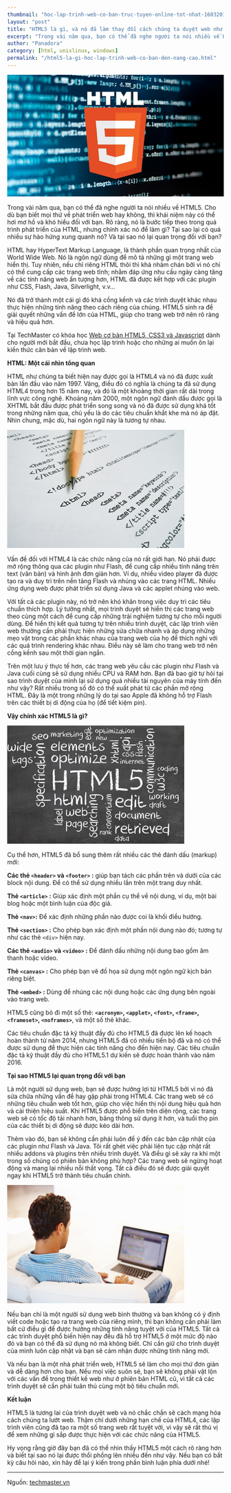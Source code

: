 ```yaml
---
thumbnail: "hoc-lap-trinh-web-co-ban-truc-tuyen-online-tot-nhat-16032016-1.jpg"
layout: "post"
title: "HTML5 là gì, và nó đã làm thay đổi cách chúng ta duyệt web như thế nào?"
excerpt: "Trong vài năm qua, bạn có thể đã nghe người ta nói nhiều về HTML5..."
author: "Panadora"
category: [html, unixlinux, windows]
permalink: "/html5-la-gi-hoc-lap-trinh-web-co-ban-den-nang-cao.html"
---
```


![html1](../assets/images/hoc-lap-trinh-web-co-ban-truc-tuyen-online-tot-nhat-16032016-1.jpg)

Trong vài năm qua, bạn có thể đã nghe người ta nói nhiều về HTML5. Cho dù bạn biết mọi thứ về phát triển web hay không, thì khái niệm này có thể hơi mơ hồ và khó hiểu đối với bạn. Rõ ràng, nó là bước tiếp theo trong quá trình phát triển của HTML, nhưng chính xác nó để làm gì? Tại sao lại có quá nhiều sự hào hứng xung quanh nó? Và tại sao nó lại quan trọng đối với bạn?

HTML hay HyperText Markup Language, là thành phần quan trọng nhất của World Wide Web. Nó là ngôn ngữ dùng để mô tả những gì một trang web hiển thị. Tuy nhiên, nếu chỉ riêng HTML thôi thì khá nhàm chán bởi vì nó chỉ có thể cung cấp các trang web tĩnh; nhằm đáp ứng nhu cầu ngày càng tăng về các tính năng web ấn tượng hơn, HTML đã được kết hợp với các plugin như CSS, Flash, Java, Silverlight, v.v…

Nó đã trở thành một cái gì đó khá cồng kềnh và các trình duyệt khác nhau thực hiện những tính năng theo cách riêng của chúng. HTML5 sinh ra để giải quyết những vấn đề lớn của HTML, giúp cho trang web trở nên rõ ràng và hiệu quả hơn.

Tại TechMaster có khóa học [Web cơ bản HTML5, CSS3 và Javascript](https://techmaster.vn/khoa-hoc/25487/web-co-ban-html5-css3-va-javascript) dành cho người mới bắt đầu, chưa học lập trình hoặc cho những ai muốn ôn lại kiến thức căn bản về lập trình web.

**HTML: Một cái nhìn tổng quan**

HTML như chúng ta biết hiện nay được gọi là HTML4 và nó đã được xuất bản lần đầu vào năm 1997. Vâng, điều đó có nghĩa là chúng ta đã sử dụng HTML4 trong hơn 15 năm nay, và đó là một khoảng thời gian rất dài trong lĩnh vực công nghệ. Khoảng năm 2000, một ngôn ngữ đánh dấu được gọi là XHTML bắt đầu được phát triển song song và nó đã được sử dụng khá tốt trong những năm qua, chủ yếu là do các tiêu chuẩn khắt khe mà nó áp đặt. Nhìn chung, mặc dù, hai ngôn ngữ này là tương tự nhau.

![html2](../assets/images/hoc-lap-trinh-web-co-ban-truc-tuyen-online-tot-nhat-16032016-2.jpg)

Vấn đề đối với HTML4 là các chức năng của nó rất giới hạn. Nó phải được mở rộng thông qua các plugin như Flash, để cung cấp nhiều tính năng trên text (văn bản) và hình ảnh đơn giản hơn. Ví dụ, nhiều video player đã được tạo ra và duy trì trên nền tảng Flash và nhúng vào các trang HTML. Nhiều ứng dụng web được phát triển sử dụng Java và các applet nhúng vào web.

Với tất cả các plugin này, nó trở nên khó khăn trong việc duy trì các tiêu chuẩn thích hợp. Lý tưởng nhất, mọi trình duyệt sẽ hiển thị các trang web theo cùng một cách để cung cấp những trải nghiệm tương tự cho mỗi người dùng. Để hiển thị kết quả tương tự trên nhiều trình duyệt, các lập trình viên web thường cần phải thực hiện những sửa chữa nhanh và áp dụng những mẹo vặt trong các phần khác nhau của trang web của họ để thích nghi với các quá trình rendering khác nhau. Điều này sẽ làm cho trang web trở nên cồng kềnh sau một thời gian ngắn.

Trên một lưu ý thực tế hơn, các trang web yêu cầu các plugin như Flash và Java cuối cùng sẽ sử dụng nhiều CPU và RAM hơn. Bạn đã bao giờ tự hỏi tại sao trình duyệt của mình lại sử dụng quá nhiều tài nguyên của máy tính đến như vậy? Rất nhiều trong số đó có thể xuất phát từ các phần mở rộng HTML. Đây là một trong những lý do tại sao Apple đã không hỗ trợ Flash trên các thiết bị di động của họ (để tiết kiệm pin).

**Vậy chính xác HTML5 là gì?**

![html3](../assets/images/hoc-lap-trinh-web-co-ban-truc-tuyen-online-tot-nhat-16032016-3.jpg)

Cụ thể hơn, HTML5 đã bổ sung thêm rất nhiều các thẻ đánh dấu (markup) mới:

**Các thẻ `<header>` và `<footer>` :**
giúp bạn tách các phần trên và dưới của các block nội dung. Để có thể sử dụng nhiều lần trên một trang duy nhất.

**Thẻ `<article>` :**
Giúp xác định một phần cụ thể về nội dung, ví dụ, một bài blog hoặc một bình luận của độc giả.

**Thẻ `<nav>`:** 
Để xác định những phần nào được coi là khối điều hướng.

**Thẻ `<section>` :** 
Cho phép bạn xác định một phần nội dung nào đó; tương tự như các thẻ `<div>` hiện nay.

**Các thẻ `<audio>` và `<video>` :**
Để đánh dấu những nội dung bao gồm âm thanh hoặc video.

**Thẻ `<canvas>` :**
Cho phép bạn vẽ đồ họa sử dụng một ngôn ngữ kịch bản riêng biệt.

**Thẻ `<embed>` :**
Dùng để nhúng các nội dung hoặc các ứng dụng bên ngoài vào trang web.

HTML5 cũng bỏ đi một số thẻ: **`<acronym>`, `<applet>`, `<font>`, `<frame>`, `<frameset>`, `<noframes>`**, và một số thẻ khác.

Các tiêu chuẩn đặc tả kỹ thuật đầy đủ cho HTML5 đã được lên kế hoạch hoàn thành từ năm 2014, nhưng HTML5 đã có nhiều tiến bộ đã và nó có thể được sử dụng để thực hiện các tính năng cho đến hiện nay. Các tiêu chuẩn đặc tả kỹ thuật đầy đủ cho HTML5.1 dự kiến ​​sẽ được hoàn thành vào năm 2016.

**Tại sao HTML5 lại quan trọng đối với bạn**

Là một người sử dụng web, bạn sẽ được hưởng lợi từ HTML5 bởi vì nó đã sửa chữa những vấn đề hay gặp phải trong HTML4. Các trang web sẽ có những tiêu chuẩn web tốt hơn, giúp cho việc hiển thị nội dung hiệu quả hơn và cải thiện hiệu suất. Khi HTML5 được phổ biến trên diện rộng, các trang web sẽ có tốc độ tải nhanh hơn, băng thông sử dụng ít hơn, và tuổi thọ pin của các thiết bị di động sẽ được kéo dài hơn.

Thêm vào đó, bạn sẽ không cần phải luôn để ý đến các bản cập nhật của các plugin như Flash và Java. Tôi rất ghét việc phải liên tục cập nhật rất nhiều addons và plugins trên nhiều trình duyệt. Và điều gì sẽ xảy ra khi một trong số chúng có phiên bản không phù hợp? Các trang web sẽ ngừng hoạt động và mang lại nhiều nỗi thất vọng. Tất cả điều đó sẽ được giải quyết ngay khi HTML5 trở thành tiêu chuẩn chính.

![html4](../assets/images/hoc-lap-trinh-web-co-ban-truc-tuyen-online-tot-nhat-16032016-4.jpg)

Nếu bạn chỉ là một người sử dụng web bình thường và bạn không có ý định viết code hoặc tạo ra trang web của riêng mình, thì bạn không cần phải làm bất cứ điều gì để được hưởng những tính năng tuyệt vời của HTML5. Tất cả các trình duyệt phổ biến hiện nay đều đã hỗ trợ HTML5 ở một mức độ nào đó và bạn có thể đã sử dụng nó mà không biết. Chỉ cần giữ cho trình duyệt của mình luôn cập nhật và bạn sẽ cảm nhận được những tính năng mới.

Và nếu bạn là một nhà phát triển web, HTML5 sẽ làm cho mọi thứ đơn giản và dễ dàng hơn cho bạn. Nếu mọi việc suôn sẻ, bạn sẽ không phải vật lộn với các vấn đề trong thiết kế web như ở phiên bản HTML cũ, vì tất cả các trình duyệt sẽ cần phải tuân thủ cùng một bộ tiêu chuẩn mới.

**Kết luận**

HTML5 là tương lai của trình duyệt web và nó chắc chắn sẽ cách mạng hóa cách chúng ta lướt web. Thậm chí dưới những hạn chế của HTML4, các lập trình viên cũng đã tạo ra một số trang web rất tuyệt vời, vì vậy sẽ rất thú vị để xem những gì sắp được thực hiện với các chức năng của HTML5.

Hy vọng rằng giờ đây bạn đã có thể nhìn thấy HTML5 một cách rõ ràng hơn và biết tại sao nó lại được thổi phồng lên nhiều đến như vậy. Nếu bạn có bất kỳ câu hỏi nào, xin hãy để lại ý kiến trong phần bình luận phía dưới nhé!

<hr>

Nguồn: [techmaster.vn](https://techmaster.vn/posts/33804/html5-la-gi-hoc-lap-trinh-web-co-ban-den-nang-cao?fbclid=IwAR06lAmlmuthMOeGKTpoZgLDTOCMJLI02j_ftRBWmUgLqzJHpinSCOGtJw4#toc-html-m-t-c-i-nh-n-t-ng-quan)